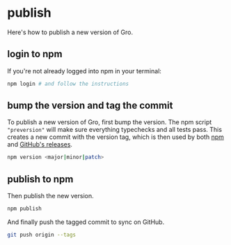 # publish

Here's how to publish a new version of Gro.

## login to npm

If you're not already logged into npm in your terminal:

```bash
npm login # and follow the instructions
```

## bump the version and tag the commit

To publish a new version of Gro,
first bump the version.
The npm script `"preversion"` will make sure
everything typechecks and all tests pass.
This creates a new commit with the version tag,
which is then used by both
[npm](https://www.npmjs.com/package/@feltcoop/gro?activeTab=versions) and
[GitHub's releases](https://github.com/feltcoop/gro/releases).

```bash
npm version <major|minor|patch>
```

## publish to npm

Then publish the new version.

```bash
npm publish
```

And finally push the tagged commit to sync on GitHub.

```bash
git push origin --tags
```
